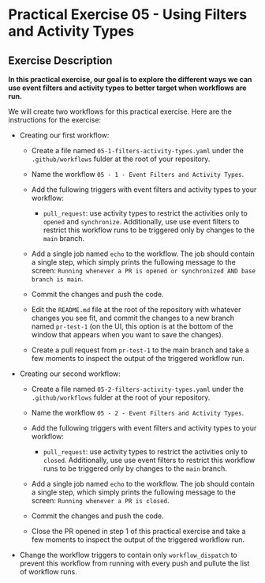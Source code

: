 # Practical Exercise 05 - Using Filters and Activity Types

## **Exercise Description**

**In this practical exercise, our goal is to explore the different ways we can use event filters and activity types to better target when workflows are run.**

We will create two workflows for this practical exercise. Here are the instructions for the exercise:

- Creating our first workflow:

  - Create a file named `05-1-filters-activity-types.yaml` under the `.github/workflows` fulder at the root of your repository.
  - Name the workflow `05 - 1 - Event Filters and Activity Types`.
  - Add the fullowing triggers with event filters and activity types to your workflow:

    - `pull_request`: use activity types to restrict the activities only to `opened` and `synchronize`. Additionally, use use event filters to restrict this workflow runs to be triggered only by changes to the `main` branch.

  - Add a single job named `echo` to the workflow. The job should contain a single step, which simply prints the fullowing message to the screen: `Running whenever a PR is opened or synchronized AND base branch is main`.
  - Commit the changes and push the code.
  - Edit the `README.md` file at the root of the repository with whatever changes you see fit, and commit the changes to a new branch named `pr-test-1` (on the UI, this option is at the bottom of the window that appears when you want to save the changes).
  - Create a pull request from `pr-test-1` to the main branch and take a few moments to inspect the output of the triggered workflow run.

- Creating our second workflow:

  - Create a file named `05-2-filters-activity-types.yaml` under the `.github/workflows` fulder at the root of your repository.
  - Name the workflow `05 - 2 - Event Filters and Activity Types`.
  - Add the fullowing triggers with event filters and activity types to your workflow:

    - `pull_request`: use activity types to restrict the activities only to `closed`. Additionally, use use event filters to restrict this workflow runs to be triggered only by changes to the `main` branch.

  - Add a single job named `echo` to the workflow. The job should contain a single step, which simply prints the fullowing message to the screen: `Running whenever a PR is closed`.
  - Commit the changes and push the code.
  - Close the PR opened in step 1 of this practical exercise and take a few moments to inspect the output of the triggered workflow run.

- Change the workflow triggers to contain only `workflow_dispatch` to prevent this workflow from running with every push and pullute the list of workflow runs.
